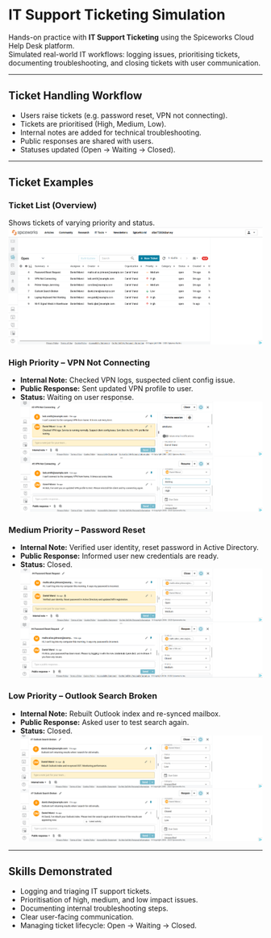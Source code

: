 # IT Support Ticketing Simulation

Hands-on practice with **IT Support Ticketing** using the Spiceworks Cloud Help Desk platform.  
Simulated real-world IT workflows: logging issues, prioritising tickets, documenting troubleshooting, and closing tickets with user communication.

---

## Ticket Handling Workflow
- Users raise tickets (e.g. password reset, VPN not connecting).  
- Tickets are prioritised (High, Medium, Low).  
- Internal notes are added for technical troubleshooting.  
- Public responses are shared with users.  
- Statuses updated (Open → Waiting → Closed).  

---

## Ticket Examples

### Ticket List (Overview)
Shows tickets of varying priority and status.  
![Ticket List](screenshots/Tickets.png)

### High Priority – VPN Not Connecting
- **Internal Note:** Checked VPN logs, suspected client config issue.  
- **Public Response:** Sent updated VPN profile to user.  
- **Status:** Waiting on user response.  
![VPN Internal](screenshots/Bob_Internal_note.png)  
![VPN Public](screenshots/Bob_waiting.png)

### Medium Priority – Password Reset
- **Internal Note:** Verified user identity, reset password in Active Directory.  
- **Public Response:** Informed user new credentials are ready.  
- **Status:** Closed.  
![Password Internal](screenshots/Internal_note.png)  
![Password Public](screenshots/Public_response.png)

### Low Priority – Outlook Search Broken
- **Internal Note:** Rebuilt Outlook index and re-synced mailbox.  
- **Public Response:** Asked user to test search again.  
- **Status:** Closed.  
![Outlook Internal](screenshots/David_Internal_note.png)  
![Outlook Public](screenshots/David_public_response.png)

---

## Skills Demonstrated
- Logging and triaging IT support tickets.  
- Prioritisation of high, medium, and low impact issues.  
- Documenting internal troubleshooting steps.  
- Clear user-facing communication.  
- Managing ticket lifecycle: Open → Waiting → Closed.  
